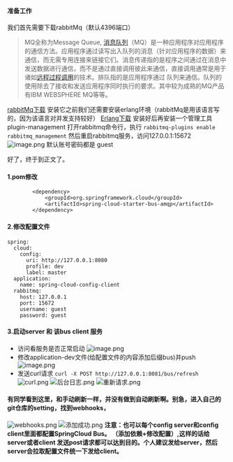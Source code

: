 ####   准备工作
我们首先需要下载rabbitMq（默认4396端口）
>MQ全称为Message Queue,
 [消息队列](https://baike.baidu.com/item/%E6%B6%88%E6%81%AF%E9%98%9F%E5%88%97)（MQ）是一种应用程序对应用程序的通信方法。应用程序通过读写出入队列的消息（针对应用程序的数据）来通信，而无需专用连接来链接它们。消息传递指的是程序之间通过在消息中发送数据进行通信，而不是通过直接调用彼此来通信，直接调用通常是用于诸如[远程过程调用](https://baike.baidu.com/item/%E8%BF%9C%E7%A8%8B%E8%BF%87%E7%A8%8B%E8%B0%83%E7%94%A8)的技术。排队指的是应用程序通过 队列来通信。队列的使用除去了接收和发送应用程序同时执行的要求。其中较为成熟的MQ产品有IBM WEBSPHERE MQ等等。

[rabbitMq下载](http://www.rabbitmq.com/install-windows.html)
安装它之前我们还需要安装erlang环境（rabbitMq是用该语言写的，因为该语言对并发支持较好）
[Erlang下载](http://www.erlang.org/downloads)
安装好后再安装一个管理工具plugin-management
打开rabbitmq命令行，执行
`rabbitmq-plugins enable rabbitmq_management`
然后重启rabbitmq服务，访问127.0.0.1:15672
![image.png](http://upload-images.jianshu.io/upload_images/5786888-1d8c22ba1e14e046.png?imageMogr2/auto-orient/strip%7CimageView2/2/w/1240)
默认账号密码都是  guest

好了，终于到正文了。
####   1.pom修改
```
        <dependency>
			<groupId>org.springframework.cloud</groupId>
			<artifactId>spring-cloud-starter-bus-amqp</artifactId>
		</dependency>
```
####   2.修改配置文件
```
spring:
  cloud:
    config:
      uri: http://127.0.0.1:8080
      profile: dev
      label: master
  application:
    name: spring-cloud-config-client
  rabbitmq:
    host: 127.0.0.1
    port: 15672
    username: guest
    password: guest
```

####   3.启动server 和 该bus client 服务
* 访问看服务是否正常启动
![image.png](http://upload-images.jianshu.io/upload_images/5786888-fd5668dea2557297.png?imageMogr2/auto-orient/strip%7CimageView2/2/w/1240)
* 修改application-dev文件(给配置文件的内容添加后缀bus)并push
![image.png](http://upload-images.jianshu.io/upload_images/5786888-0788a8f0e263e801.png?imageMogr2/auto-orient/strip%7CimageView2/2/w/1240)
* 发送curl请求
`curl -X POST http://127.0.0.1:8081/bus/refresh`
![curl.png](http://upload-images.jianshu.io/upload_images/5786888-db87426f54b964a8.png?imageMogr2/auto-orient/strip%7CimageView2/2/w/1240)
![后台日志.png](http://upload-images.jianshu.io/upload_images/5786888-5c00915e1710e5f5.png?imageMogr2/auto-orient/strip%7CimageView2/2/w/1240)
![重新请求.png](http://upload-images.jianshu.io/upload_images/5786888-a887c79a820eb971.png?imageMogr2/auto-orient/strip%7CimageView2/2/w/1240)
####   有同学看到这里，和手动刷新一样，并没有做到自动刷新啊。别急，进入自己的git仓库的setting，找到webhooks，
![webhooks.png](http://upload-images.jianshu.io/upload_images/5786888-c5e9b0132eae465c.png?imageMogr2/auto-orient/strip%7CimageView2/2/w/1240)
![添加成功.png](http://upload-images.jianshu.io/upload_images/5786888-8018a8e3b4dcb357.png?imageMogr2/auto-orient/strip%7CimageView2/2/w/1240)
**注意：也可以每个config server和config client里面都配置SpringCloud Bus。
（添加依赖+修改配置）,这样的话给server或者client 发送post请求都可以达到目的。个人建议发给server，然后server会拉取配置文件统一下发给client。**
